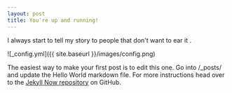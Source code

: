 ```yaml
---
layout: post
title: You're up and running!
---
```


I always start to tell my story to people that don't want to ear it
.
<!--more-->


![_config.yml]({{ site.baseurl }}/images/config.png)

The easiest way to make your first post is to edit this one. Go into /_posts/ and update the Hello World markdown file. For more instructions head over to the [Jekyll Now repository](https://github.com/barryclark/jekyll-now) on GitHub.
